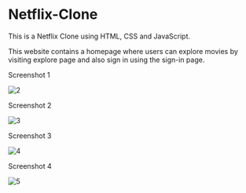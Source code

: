 # Netflix-Clone

This is  a Netflix Clone using  HTML, CSS and JavaScript.

This website contains a homepage where users can explore movies by visiting explore page and also sign in using the sign-in page.




Screenshot 1

![2](https://user-images.githubusercontent.com/80095859/235340350-6b32e780-f2ee-4b1d-bcda-3b6d5edc620e.png)

Screenshot 2

![3](https://user-images.githubusercontent.com/80095859/235340353-e0bea7e8-7421-4e85-913e-da4ad13f4808.png)

Screenshot 3

![4](https://user-images.githubusercontent.com/80095859/235340355-d51a8536-c9a0-4523-a1d1-2840a253837b.png)

Screenshot 4

![5](https://user-images.githubusercontent.com/80095859/235340356-8cd3802e-e325-427b-bc8f-2d07c09558b3.png)


